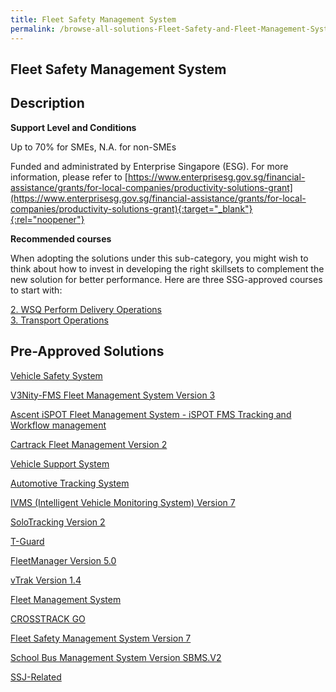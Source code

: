```yaml
---
title: Fleet Safety Management System
permalink: /browse-all-solutions-Fleet-Safety-and-Fleet-Management-System/Fleet-Safety-Management-System
---
```


## Fleet Safety Management System
## Description

**Support Level and Conditions**

Up to 70% for SMEs, N.A. for non-SMEs

Funded and administrated by Enterprise Singapore (ESG). For more information, please refer to
[https://www.enterprisesg.gov.sg/financial-assistance/grants/for-local-companies/productivity-solutions-grant](https://www.enterprisesg.gov.sg/financial-assistance/grants/for-local-companies/productivity-solutions-grant){:target="_blank"}{:rel="noopener"}

**Recommended courses**

When adopting the solutions under this sub-category, you might wish to think about how to invest in developing the right skillsets to complement the new solution for better performance. Here are three SSG-approved courses to start with:

<a href='https://courses.enterprisejobskills.gov.sg/Course_Internet/CourseDetail/WSQ-Perform-Delivery-Operations-2'  target='_blank' rel='noopener'>2. WSQ Perform Delivery Operations</a><br>
<a href='https://courses.enterprisejobskills.gov.sg/Course_Internet/CourseDetail/Transport-Operations-2'  target='_blank' rel='noopener'>3. Transport Operations</a><br>

## Pre-Approved Solutions

<a href='/productivity-solutions-grant/solutionrepo/solution1227' target='_blank'>Vehicle Safety System</a><br>

<a href='/productivity-solutions-grant/solutionrepo/solution1280' target='_blank'>V3Nity-FMS Fleet Management System Version 3 </a><br>

<a href='/productivity-solutions-grant/solutionrepo/solution1293' target='_blank'>Ascent iSPOT Fleet Management System - 	iSPOT FMS Tracking and Workflow management </a><br>

<a href='/productivity-solutions-grant/solutionrepo/solution1299' target='_blank'>Cartrack Fleet Management Version 2</a><br>

<a href='/productivity-solutions-grant/solutionrepo/solution1304' target='_blank'>Vehicle Support System</a><br>

<a href='/productivity-solutions-grant/solutionrepo/solution1457' target='_blank'>Automotive Tracking System</a><br>

<a href='/productivity-solutions-grant/solutionrepo/solution1552' target='_blank'>IVMS (Intelligent Vehicle Monitoring System) Version 7</a><br>

<a href='/productivity-solutions-grant/solutionrepo/solution1685' target='_blank'>SoloTracking Version 2</a><br>

<a href='/productivity-solutions-grant/solutionrepo/solution1864' target='_blank'>T-Guard</a><br>

<a href='/productivity-solutions-grant/solutionrepo/solution2054' target='_blank'>FleetManager Version 5.0</a><br>

<a href='/productivity-solutions-grant/solutionrepo/solution2313' target='_blank'>vTrak Version 1.4</a><br>

<a href='/productivity-solutions-grant/solutionrepo/solution2318' target='_blank'>Fleet Management System</a><br>

<a href='/productivity-solutions-grant/solutionrepo/solution2350' target='_blank'>CROSSTRACK GO</a><br>

<a href='/productivity-solutions-grant/solutionrepo/solution2590' target='_blank'>Fleet Safety Management System Version 7</a><br>

<a href='/productivity-solutions-grant/solutionrepo/solution2612' target='_blank'>School Bus Management System Version SBMS.V2</a><br>

<a href='/productivity-solutions-grant/solutionrepo/solution2935' target='_blank'>SSJ-Related</a><br>

